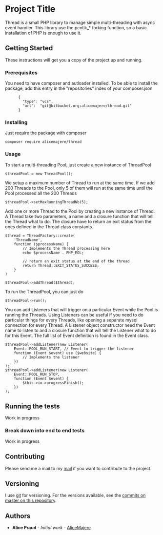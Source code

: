 # Project Title

Thread is a small PHP library to manage simple multi-threading with async event handler. 
This library use the pcntlk_* forking function, so a basic installation of PHP is enough to use it.

## Getting Started

These instructions will get you a copy of the project up and running.

### Prerequisites

You need to have composer and autloader installed. To be able to install the package, add this entry 
in the "repositories" index of your composer.json 

```
      {
        "type": "vcs",
        "url":  "git@bitbucket.org:alicemajere/thread.git"
      }
```

### Installing

Just require the package with composer
```
composer require alicemajere/thread
```

### Usage

To start a multi-threading Pool, just create a new instance of ThreadPool
```
$threadPool = new ThreadPool(); 
```

We setup a maximum number of Thread to run at the same time. If we add 200 Threads to the Pool, only 5
of them will run at the same time until the Pool processed all the 200 Threads
```
$threadPool->setMaxRunningThreadNb(5);
```

Add one or more Thread to the Pool by creating a new instance of Thread. A Thread take two parameters,
a name and a closure function that will tell the Thread what to do. The closure have to return
an exit status from the ones defined in the Thread class constants.
```
$thread = ThreadFactory::create(
    'ThreadName',
    function ($processName) {
        // Implements the Thread processing here
        echo $processName . PHP_EOL;
        
        // return an exit status at the end of the thread
        return Thread::EXIT_STATUS_SUCCESS;
    }
)

$threadPool->addThread($thread);
```

To run the ThreadPool, you can just do 
```
$threadPool->run();
```

You can add Listeners that will trigger on a particular Event while the Pool is running the Threads.
Using Listeners can be useful if you need to do particular things for every Threads, like opening
a separate mysql connection for every Thread. A Listener object constructor need the Event name to 
listen to and a closure function that will tell the Listener what to do for this Event. The full list 
of Event definition is found in the 
Event class.

```$xslt
$threadPool->addListener(new Listener(
    Event::POOL_RUN_START, // Event to trigger the listener
    function (Event $event) use ($website) {
        // Implements the listener
    })
);
$threadPool->addListener(new Listener(
    Event::POOL_RUN_STOP,
    function (Event $event) {
        $this->io->progressFinish();
    })
);
```

## Running the tests

Work in progress

### Break down into end to end tests

Work in progress

## Contributing

Please send me a mail to my [mail](mailto:alice@jembee.com) if you want to contribute to the project.

## Versioning

I use [git](https://git-scm.com/) for versioning. For the versions available, see the 
[commits on master on this repository](https://bitbucket.org/alicemajere/thread/commits/branch/master). 

## Authors

* **Alice Praud** - *Initial work* - [AliceMajere](https://bitbucket.org/alicemajere/)
